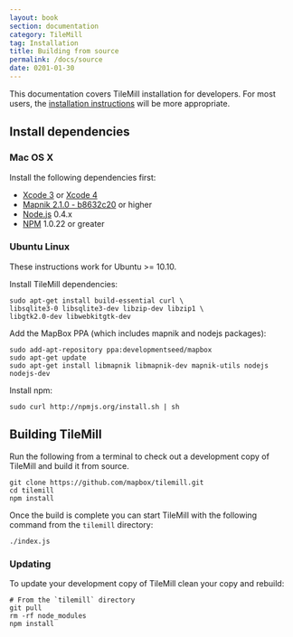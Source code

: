 ```yaml
---
layout: book
section: documentation
category: TileMill
tag: Installation
title: Building from source
permalink: /docs/source
date: 0201-01-30
---
```


This documentation covers TileMill installation for developers. For most users, the [installation instructions]({{site.baseurl}}/docs/install) will be more appropriate.

## Install dependencies

### Mac OS X

Install the following dependencies first:

- [Xcode 3](https://connect.apple.com/cgi-bin/WebObjects/MemberSite.woa/wa/getSoftware?bundleID=20792) or [Xcode 4](http://itunes.apple.com/us/app/xcode/id448457090?mt=12)
- [Mapnik 2.1.0 - b8632c20](https://github.com/mapnik/mapnik/commit/b8632c20d4d0a1682171f64d1bda3c7bd6f80894) or higher
- [Node.js][node] 0.4.x
- [NPM][npm] 1.0.22 or greater

### Ubuntu Linux

These instructions work for Ubuntu >= 10.10.

Install TileMill dependencies:

    sudo apt-get install build-essential curl \
    libsqlite3-0 libsqlite3-dev libzip-dev libzip1 \
    libgtk2.0-dev libwebkitgtk-dev

Add the MapBox PPA (which includes mapnik and nodejs packages):

    sudo add-apt-repository ppa:developmentseed/mapbox
    sudo apt-get update
    sudo apt-get install libmapnik libmapnik-dev mapnik-utils nodejs nodejs-dev

Install npm:

    sudo curl http://npmjs.org/install.sh | sh

## Building TileMill

Run the following from a terminal to check out a development copy of TileMill and build it from source.

    git clone https://github.com/mapbox/tilemill.git
    cd tilemill
    npm install

Once the build is complete you can start TileMill with the following command from the `tilemill` directory:

    ./index.js

### Updating

To update your development copy of TileMill clean your copy and rebuild:

    # From the `tilemill` directory
    git pull
    rm -rf node_modules
    npm install

[mapnik]:http://www.mapnik.org
[xcode]:http://developer.apple.com/technologies/tools/xcode.html
[issues]:https://github.com/mapbox/tilemill/issues
[support]:http://support.mapbox.com/kb/tilemill/where-can-i-get-help-with-tilemill
[node]:https://github.com/joyent/node/wiki/Installation
[npm]:http://npmjs.org/
